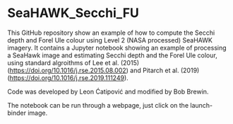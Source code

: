 # SeaHAWK_Secchi_FU

This GitHub repository show an example of how to compute the Secchi depth and Forel Ule colour using Level 2 (NASA processed) SeaHAWK imagery. It contains a Jupyter notebook showing an example of processing a SeaHawk image and estimating Secchi depth and the Forel Ule colour, using standard algroithms of Lee et al. (2015) (https://doi.org/10.1016/j.rse.2015.08.002) and  Pitarch et al. (2019) (https://doi.org/10.1016/j.rse.2019.111249).

Code was developed by Leon Ćatipović and modified by Bob Brewin.

The notebook can be run through a webpage, just click on the launch-binder image.
